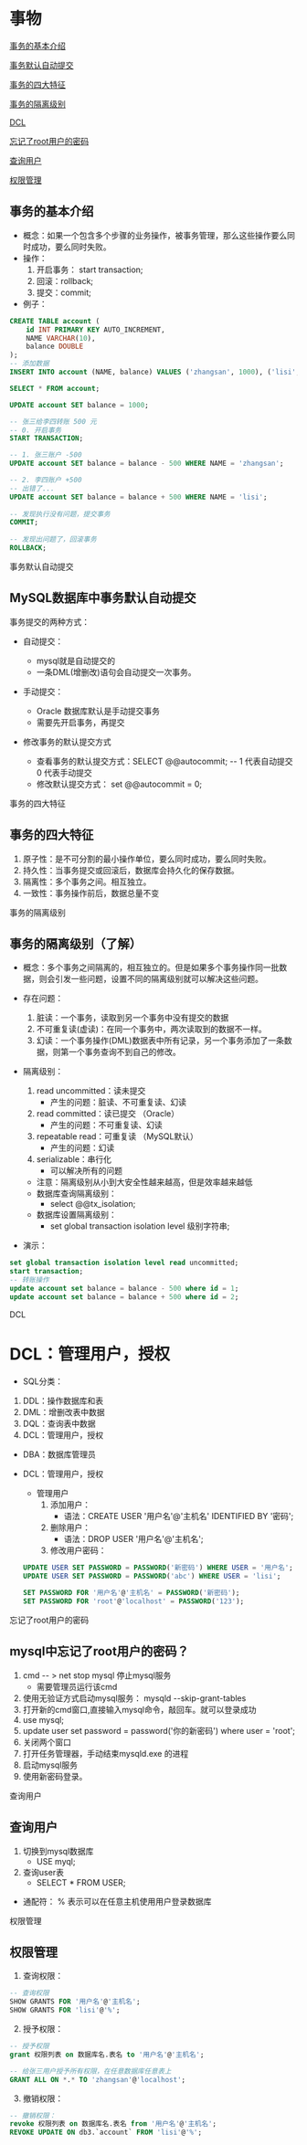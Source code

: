 # 事物

[事务的基本介绍](#事务的基本介绍)

[事务默认自动提交](#事务默认自动提交)

[事务的四大特征](#事务的四大特征)

[事务的隔离级别](#事务的隔离级别)

[DCL](#DCL)

[忘记了root用户的密码](#忘记了root用户的密码)

[查询用户](#查询用户)

[权限管理](#权限管理)

## 事务的基本介绍

- 概念：如果一个包含多个步骤的业务操作，被事务管理，那么这些操作要么同时成功，要么同时失败。
- 操作：
  1. 开启事务： start transaction;
  2.  回滚：rollback;
  3. 提交：commit;
-  例子：

```sql
CREATE TABLE account (
    id INT PRIMARY KEY AUTO_INCREMENT,
    NAME VARCHAR(10),
    balance DOUBLE
);
-- 添加数据
INSERT INTO account (NAME, balance) VALUES ('zhangsan', 1000), ('lisi', 1000);

SELECT * FROM account;

UPDATE account SET balance = 1000;

-- 张三给李四转账 500 元		
-- 0. 开启事务
START TRANSACTION;

-- 1. 张三账户 -500		
UPDATE account SET balance = balance - 500 WHERE NAME = 'zhangsan';

-- 2. 李四账户 +500
-- 出错了...
UPDATE account SET balance = balance + 500 WHERE NAME = 'lisi';
		
-- 发现执行没有问题，提交事务
COMMIT;
		
-- 发现出问题了，回滚事务
ROLLBACK;
```

<a id=事务默认自动提交>事务默认自动提交</a>

## MySQL数据库中事务默认自动提交

事务提交的两种方式：

- 自动提交：
  - mysql就是自动提交的
  - 一条DML(增删改)语句会自动提交一次事务。
- 手动提交：
  - Oracle 数据库默认是手动提交事务
  - 需要先开启事务，再提交

- 修改事务的默认提交方式
  - 查看事务的默认提交方式：SELECT @@autocommit; -- 1 代表自动提交  0 代表手动提交
  - 修改默认提交方式： set @@autocommit = 0;

<a id=事务的四大特征>事务的四大特征</a>

## 事务的四大特征

1. 原子性：是不可分割的最小操作单位，要么同时成功，要么同时失败。
2.  持久性：当事务提交或回滚后，数据库会持久化的保存数据。
3. 隔离性：多个事务之间。相互独立。
4. 一致性：事务操作前后，数据总量不变

<a id=事务的隔离级别>事务的隔离级别</a>

## 事务的隔离级别（了解）

- 概念：多个事务之间隔离的，相互独立的。但是如果多个事务操作同一批数据，则会引发一些问题，设置不同的隔离级别就可以解决这些问题。

- 存在问题：

  1. 脏读：一个事务，读取到另一个事务中没有提交的数据
  2. 不可重复读(虚读)：在同一个事务中，两次读取到的数据不一样。
  3. 幻读：一个事务操作(DML)数据表中所有记录，另一个事务添加了一条数据，则第一个事务查询不到自己的修改。

- 隔离级别：

  1. read uncommitted：读未提交
     - 产生的问题：脏读、不可重复读、幻读
  2. read committed：读已提交 （Oracle）
     - 产生的问题：不可重复读、幻读
  3. repeatable read：可重复读 （MySQL默认）
     - 产生的问题：幻读
  4. serializable：串行化
     - 可以解决所有的问题

  - 注意：隔离级别从小到大安全性越来越高，但是效率越来越低
  - 数据库查询隔离级别：
    - select @@tx_isolation;
  - 数据库设置隔离级别：
    - set global transaction isolation level  级别字符串;

- 演示：

```sql
set global transaction isolation level read uncommitted;
start transaction;
-- 转账操作
update account set balance = balance - 500 where id = 1;
update account set balance = balance + 500 where id = 2;
```

<a id=DCL>DCL</a>

# DCL：管理用户，授权

- SQL分类：

1. DDL：操作数据库和表
2. DML：增删改表中数据
3. DQL：查询表中数据
4. DCL：管理用户，授权



- DBA：数据库管理员



- DCL：管理用户，授权

  - 管理用户
    1. 添加用户：
       - 语法：CREATE USER '用户名'@'主机名' IDENTIFIED BY '密码';
    2. 删除用户：
       - 语法：DROP USER '用户名'@'主机名';
    3. 修改用户密码：

  ```sql
  UPDATE USER SET PASSWORD = PASSWORD('新密码') WHERE USER = '用户名';
  UPDATE USER SET PASSWORD = PASSWORD('abc') WHERE USER = 'lisi';
  			
  SET PASSWORD FOR '用户名'@'主机名' = PASSWORD('新密码');
  SET PASSWORD FOR 'root'@'localhost' = PASSWORD('123');
  ```

<a id=忘记了root用户的密码>忘记了root用户的密码</a>

## mysql中忘记了root用户的密码？

1. cmd -- > net stop mysql 停止mysql服务
   - 需要管理员运行该cmd
2. 使用无验证方式启动mysql服务： mysqld --skip-grant-tables
3. 打开新的cmd窗口,直接输入mysql命令，敲回车。就可以登录成功
4. use mysql;
5. update user set password = password('你的新密码') where user = 'root';
6. 关闭两个窗口
7. 打开任务管理器，手动结束mysqld.exe 的进程
8. 启动mysql服务
9. 使用新密码登录。

<a id=查询用户>查询用户</a>

## 查询用户

1. 切换到mysql数据库
   - USE myql;
2. 查询user表
   - SELECT * FROM USER;

- 通配符： % 表示可以在任意主机使用用户登录数据库

<a id=权限管理>权限管理</a>

## 权限管理

1. 查询权限：

```sql
-- 查询权限
SHOW GRANTS FOR '用户名'@'主机名';
SHOW GRANTS FOR 'lisi'@'%';
```

2. 授予权限：

```sql
-- 授予权限
grant 权限列表 on 数据库名.表名 to '用户名'@'主机名';

-- 给张三用户授予所有权限，在任意数据库任意表上
GRANT ALL ON *.* TO 'zhangsan'@'localhost';
```

3. 撤销权限：

```sql
-- 撤销权限：
revoke 权限列表 on 数据库名.表名 from '用户名'@'主机名';
REVOKE UPDATE ON db3.`account` FROM 'lisi'@'%';
```

